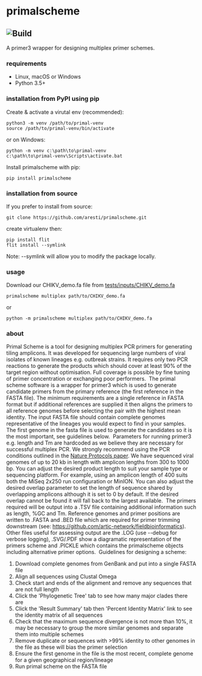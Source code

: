 # primalscheme
![Build](https://github.com/aresti/primalscheme/workflows/Build/badge.svg)
---
A primer3 wrapper for designing multiplex primer schemes.

### requirements
* Linux, macOS or Windows
* Python 3.5+


### installation from PyPI using pip
Create & activate a virutal env (recommended):
```
python3 -m venv /path/to/primal-venv
source /path/to/primal-venv/bin/activate
```
or on Windows:
```
python -m venv c:\path\to\primal-venv
c:\path\to\primal-venv\Scripts\activate.bat
```

Install primalscheme with pip:
```
pip install primalscheme
```

### installation from source
If you prefer to install from source:
```
git clone https://github.com/aresti/primalscheme.git
```
create virtualenv then:
```
pip install flit
flit install --symlink
```
Note: --symlink will allow you to modify the package locally.

### usage
Download our CHIKV_demo.fa file from <a href="https://github.com/aresti/primalscheme/blob/master/tests/inputs/CHIKV_demo.fa">tests/inputs/CHIKV_demo.fa</a>

```
primalscheme multiplex path/to/CHIKV_demo.fa
```
or
```
python -m primalscheme multiplex path/to/CHIKV_demo.fa
```

### about
Primal Scheme is a tool for designing multiplex PCR primers for generating tiling amplicons. It was developed for sequencing large numbers of viral isolates of known lineages e.g. outbreak strains. It requires only two PCR reactions to generate the products which should cover at least 90% of the target region without optimisation. Full coverage is possible by fine tuning of primer concentration or exchanging poor performers.
​
The primal scheme software is a wrapper for primer3 which is used to generate candidate primers from the primary reference (the first reference in the FASTA file). The minimum requirements are a single reference in FASTA format but if additional references are supplied it then aligns the primers to all reference genomes before selecting the pair with the highest mean identity. The input FASTA file should contain complete genomes representative of the lineages you would expect to find in your samples. The first genome in the fasta file is used to generate the candidates so it is the most important, see guidelines below.
​
Parameters for running primer3 e.g. length and Tm are hardcoded as we believe they are necessary for successful multiplex PCR. We strongly recommend using the PCR conditions outlined in the <a href="http://www.nature.com/nprot/journal/v12/n6/full/nprot.2017.066.html">Nature Protocols paper</a>. We have sequenced viral genomes of up to 20 kb in length with amplicon lengths from 300 to 1000 bp. You can adjust the desired product length to suit your sample type or sequencing platform. For example, using an amplicon length of 400 suits both the MiSeq 2x250 run configuration or MinION. You can also adjust the desired overlap parameter to set the length of sequence shared by overlapping amplicons although it is set to 0 by default. If the desired overlap cannot be found it will fall back to the largest available.
​
The primers required will be output into a .TSV file containing additional information such as length, %GC and Tm. Reference genomes and primer positions are written to .FASTA and .BED file which are required for primer trimming downstream (see: https://github.com/artic-network/fieldbioinformatics). Other files useful for assessing output are the .LOG (use --debug for verbose logging), .SVG/.PDF show a diagramatic representation of the primers scheme and .PICKLE which contains the primalscheme objects including alternative primer options. 
​
Guidelines for designing a scheme:
​
1. Download complete genomes from GenBank and put into a single FASTA file
2. Align all sequences using Clustal Omega
3. Check start and ends of the alignment and remove any sequences that are not full length
4. Click the 'Phylogenetic Tree' tab to see how many major clades there are
5. Click the 'Result Summary' tab then 'Percent Identity Matrix' link to see the identity matrix of all sequences
6. Check that the maximum sequence divergence is not more than 10%, it may be necessary to group the more similar genomes and separate them into multiple schemes
7. Remove duplicate or sequences with >99% identity to other genomes in the file as these will bias the primer selection
8. Ensure the first genome in the file is the most recent, complete genome for a given geographical region/lineage
9. Run primal scheme on the FASTA file